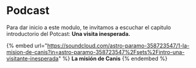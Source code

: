 # Podcast

Para dar inicio a este modulo, te invitamos a escuchar el capitulo introductorio del Potcast: **Una visita inesperada.**&#x20;

{% embed url="https://soundcloud.com/astro-paramo-358723547/1-la-mision-de-canis?in=astro-paramo-358723547%2Fsets%2Fintro-una-visitante-inesperada" %}
**La misión de Canis**
{% endembed %}
